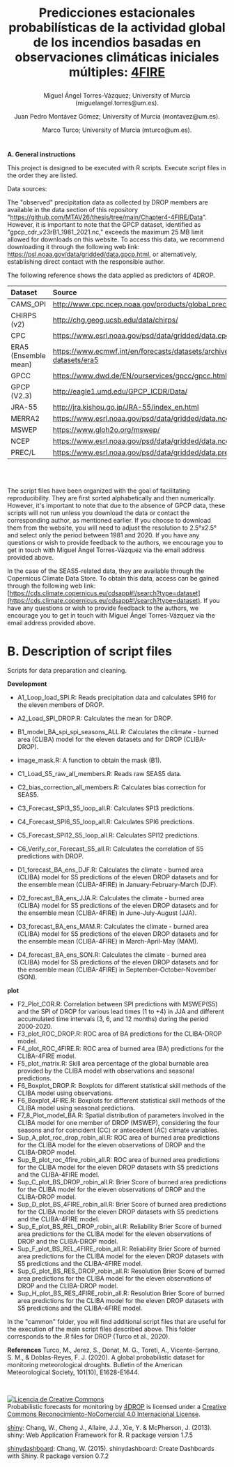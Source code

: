 #  <p align="center"> **Predicciones estacionales probabilísticas de la actividad global de los incendios basadas en observaciones climáticas iniciales múltiples: <a href="https://matv.shinyapps.io/app_4FIRE/" target="_blank_">4FIRE</a>**</p>

<p align="center"> Miguel Ángel Torres-Vázquez; University of Murcia (miguelangel.torres@um.es).</p>
<p align="center"> Juan Pedro Montávez Gómez; University of Murcia (montavez@um.es).</p>
<p align="center"> Marco Turco; University of Murcia  (mturco@um.es).</p>

# 
**A. General instructions** 


This project is designed to be executed with R scripts. 
Execute script files in the order they are listed.

Data sources:

The "observed" precipitation data as collected by DROP members are available in the data section of this repository "https://github.com/MTAV26/thesis/tree/main/Chapter4-4FIRE/Data". However, it is important to note that the GPCP dataset, identified as "gpcp_cdr_v23rB1_1981_2021.nc," exceeds the maximum 25 MB limit allowed for downloads on this website. To access this data, we recommend downloading it through the following web link: https://psl.noaa.gov/data/gridded/data.gpcp.html, or alternatively, establishing direct contact with the responsible author.

The following reference shows the data applied as predictors of 4DROP. 

| Dataset  | Source |
| :------------ |:---------------|
| CAMS\_OPI | http://www.cpc.ncep.noaa.gov/products/global_precip/html/wpage.cams_opi.html       |
| CHIRPS  (v2)    | http://chg.geog.ucsb.edu/data/chirps/        |
| CPC | https://www.esrl.noaa.gov/psd/data/gridded/data.cpc.globalprecip.html        |
| ERA5 (Ensemble mean) | https://www.ecmwf.int/en/forecasts/datasets/archive-datasets/reanalysis-datasets/era5      |
| GPCC  | https://www.dwd.de/EN/ourservices/gpcc/gpcc.html      |
| GPCP (V2.3)      | http://eagle1.umd.edu/GPCP_ICDR/Data/ |
| JRA-55  | http://jra.kishou.go.jp/JRA-55/index_en.html      |
| MERRA2  | https://www.esrl.noaa.gov/psd/data/gridded/data.ncep.reanalysis2.html      |
| MSWEP | https://www.gloh2o.org/mswep/       |
| NCEP  | https://www.esrl.noaa.gov/psd/data/gridded/data.ncep.reanalysis2.html     |
| PREC/L | https://www.esrl.noaa.gov/psd/data/gridded/data.precl.html       |
<br/>
<br/>

The script files have been organized with the goal of facilitating reproducibility. They are first sorted alphabetically and then numerically. However, it's important to note that due to the absence of GPCP data, these scripts will not run unless you download the data or contact the corresponding author, as mentioned earlier. If you choose to download them from the website, you will need to adjust the resolution to 2.5°x2.5° and select only the period between 1981 and 2020. If you have any questions or wish to provide feedback to the authors, we encourage you to get in touch with Miguel Ángel Torres-Vázquez via the email address provided above.


In the case of the SEAS5-related data, they are available through the Copernicus Climate Data Store. To obtain this data, access can be gained through the following web link: [https://cds.climate.copernicus.eu/cdsapp#!/search?type=dataset](https://cds.climate.copernicus.eu/cdsapp#!/search?type=dataset).  If you have any questions or wish to provide feedback to the authors, we encourage you to get in touch with Miguel Ángel Torres-Vázquez via the email address provided above.


 
# **B. Description of script files**

Scripts for data preparation and cleaning.

**Development**

- A1_Loop_load_SPI.R: Reads precipitation data and calculates SPI6 for the eleven members of DROP.
- A2_Load_SPI_DROP.R: Calculates the mean for DROP.
- B1_model_BA_spi_spi_seasons_ALL.R: Calculates the climate - burned area (CLIBA) model for the eleven datasets and for DROP (CLIBA-DROP).
- image_mask.R: A function to obtain the mask (B1).

- C1_Load_S5_raw_all_members.R: Reads raw SEAS5 data.
- C2_bias_correction_all_members.R: Calculates bias correction for SEAS5.
- C3_Forecast_SPI3_S5_loop_all.R: Calculates SPI3 predictions.
- C4_Forecast_SPI6_S5_loop_all.R: Calculates SPI6 predictions.
- C5_Forecast_SPI12_S5_loop_all.R: Calculates SPI12 predictions.
- C6_Verify_cor_Forecast_S5_all.R: Calculates the correlation of S5 predictions with DROP.

- D1_forecast_BA_ens_DJF.R: Calculates the climate - burned area (CLIBA) model for S5 predictions of the eleven DROP datasets and for the ensemble mean (CLIBA-4FIRE) in January-February-March (DJF).
- D2_forecast_BA_ens_JJA.R: Calculates the climate - burned area (CLIBA) model for S5 predictions of the eleven DROP datasets and for the ensemble mean (CLIBA-4FIRE) in June-July-August (JJA).
- D3_forecast_BA_ens_MAM.R: Calculates the climate - burned area (CLIBA) model for S5 predictions of the eleven DROP datasets and for the ensemble mean (CLIBA-4FIRE) in March-April-May (MAM).
- D4_forecast_BA_ens_SON.R: Calculates the climate - burned area (CLIBA) model for S5 predictions of the eleven DROP datasets and for the ensemble mean (CLIBA-4FIRE) in September-October-November (SON).

**plot**

- F2_Plot_COR.R: Correlation between SPI predictions with MSWEP(S5) and the SPI of DROP for various lead times (1 to +4) in JJA and different accumulated time intervals (3, 6, and 12 months) during the period 2000-2020.
- F3_plot_ROC_DROP.R: ROC area of BA predictions for the CLIBA-DROP model.
- F4_plot_ROC_4FIRE.R: ROC area of burned area (BA) predictions for the CLIBA-4FIRE model.
- F5_plot_matrix.R: Skill area percentage of the global burnable area provided by the CLIBA model with observations and seasonal predictions.
- F6_Boxplot_DROP.R: Boxplots for different statistical skill methods of the CLIBA model using observations.
- F6_Boxplot_4FIRE.R: Boxplots for different statistical skill methods of the CLIBA model using seasonal predictions.
- F7_8_Plot_model_BA.R: Spatial distribution of parameters involved in the CLIBA model for one member of DROP (MSWEP), considering the four seasons and for coincident (CC) or antecedent (AC) climate variables.
- Sup_A_plot_roc_drop_robin_all.R: ROC area of burned area predictions for the CLIBA model for the eleven observations of DROP and the CLIBA-DROP model.
- Sup_B_plot_roc_4fire_robin_all.R: ROC area of burned area predictions for the CLIBA model for the eleven DROP datasets with S5 predictions and the CLIBA-4FIRE model.
- Sup_C_plot_BS_DROP_robin_all.R: Brier Score of burned area predictions for the CLIBA model for the eleven observations of DROP and the CLIBA-DROP model.
- Sup_D_plot_BS_4FIRE_robin_all.R: Brier Score of burned area predictions for the CLIBA model for the eleven DROP datasets with S5 predictions and the CLIBA-4FIRE model.
- Sup_E_plot_BS_REL_DROP_robin_all.R: Reliability Brier Score of burned area predictions for the CLIBA model for the eleven observations of DROP and the CLIBA-DROP model.
- Sup_F_plot_BS_REL_4FIRE_robin_all.R: Reliability Brier Score of burned area predictions for the CLIBA model for the eleven DROP datasets with S5 predictions and the CLIBA-4FIRE model.
- Sup_G_plot_BS_RES_DROP_robin_all.R: Resolution Brier Score of burned area predictions for the CLIBA model for the eleven observations of DROP and the CLIBA-DROP model.
- Sup_H_plot_BS_RES_4FIRE_robin_all.R: Resolution Brier Score of burned area predictions for the CLIBA model for the eleven DROP datasets with S5 predictions and the CLIBA-4FIRE model.



In the "cammon" folder, you will find additional script files that are useful for the execution of the main script files described above. This folder corresponds to the .R files for DROP (Turco et al., 2020).

**References**
Turco, M., Jerez, S., Donat, M. G., Toreti, A., Vicente-Serrano, S. M., & Doblas-Reyes, F. J. (2020). A global probabilistic dataset for monitoring meteorological droughts. Bulletin of the American Meteorological Society, 101(10), E1628-E1644.


<br/>

<a rel="license" href="http://creativecommons.org/licenses/by-nc/4.0/"><img alt="Licencia de Creative Commons" style="border-width:0" src="https://i.creativecommons.org/l/by-nc/4.0/88x31.png" /></a><br /><span xmlns:dct="http://purl.org/dc/terms/" property="dct:title">Probabilistic forecasts for monitoring</span> by <a xmlns:cc="http://creativecommons.org/ns#" href="https://matv.shinyapps.io/app_4DROP/" property="cc:attributionName" rel="cc:attributionURL">4DROP</a> is licensed under a <a rel="license" href="http://creativecommons.org/licenses/by-nc/4.0/">Creative Commons Reconocimiento-NoComercial 4.0 Internacional License</a>.

<a href="http://cran.r-project.org/web/packages/shiny" target="_blank_">shiny</a>: Chang, W., Cheng J., Allaire, J.J., Xie, Y. & McPherson, J. (2013). shiny: Web Application Framework for R. R package version 1.7.5

<a href="http://cran.r-project.org/web/packages/shinydashboard" target="_blank_">shinydashboard</a>: Chang, W. (2015). shinydashboard: Create Dashboards with Shiny. R package version 0.7.2
